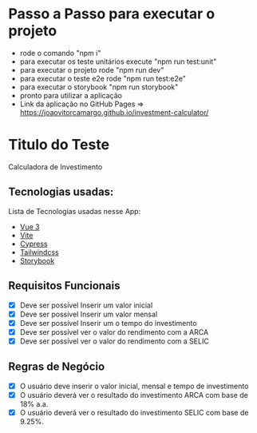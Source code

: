 # Passo a Passo para executar o projeto
- rode o comando "npm i"
- para executar os teste unitários execute "npm run test:unit"
- para executar o projeto rode "npm run dev"
- para executar o teste e2e rode "npm run test:e2e"
- para executar o storybook "npm run storybook"
- pronto para utilizar a aplicação
- Link da aplicação no GitHub Pages => https://joaovitorcamargo.github.io/investment-calculator/

# Titulo do Teste

Calculadora de Investimento

## Tecnologias usadas:

Lista de Tecnologias usadas nesse App:
- [Vue 3](https://vuejs.org/)
- [Vite](https://vitejs.dev/)
- [Cypress](https://docs.cypress.io/guides/overview/why-cypress)
- [Tailwindcss](https://v2.tailwindcss.com/)
- [Storybook](https://storybook.js.org/)

## Requisitos Funcionais

- [x] Deve ser possível Inserir um valor inicial
- [x] Deve ser possível Inserir um valor mensal
- [x] Deve ser possível Inserir um o tempo do investimento
- [x] Deve ser possível ver o valor do rendimento com a ARCA
- [x] Deve ser possível ver o valor do rendimento com a SELIC

## Regras de Negócio

- [x] O usuário deve inserir o valor inicial, mensal e tempo de investimento
- [x] O usuário deverá ver o resultado do investimento ARCA com base de 18% a.a.
- [x] O usuário deverá ver o resultado do investimento SELIC com base de 9.25%.
